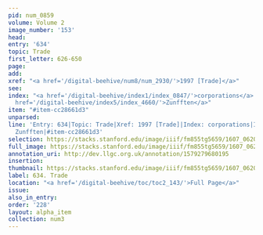 ```yaml
---
pid: num_0859
volume: Volume 2
image_number: '153'
head:
entry: '634'
topic: Trade
first_letter: 626-650
page:
add:
xref: "<a href='/digital-beehive/num8/num_2930/'>1997 [Trade]</a>"
see:
index: "<a href='/digital-beehive/index1/index_0847/'>corporations</a>|<a href='/digital-beehive/index5/index_4204/'>trade</a>|<a
  href='/digital-beehive/index5/index_4660/'>Zunfften</a>"
item: "#item-cc28661d3"
unparsed:
line: 'Entry: 634|Topic: Trade|Xref: 1997 [Trade]|Index: corporations|Index: trade|Index:
  Zunfften|#item-cc28661d3'
selection: https://stacks.stanford.edu/image/iiif/fm855tg5659/1607_0620/415,4046,2904,957/full/0/default.jpg
full_image: https://stacks.stanford.edu/image/iiif/fm855tg5659/1607_0620/full/full/0/default.jpg
annotation_uri: http://dev.llgc.org.uk/annotation/1579279680195
insertion:
thumbnail: https://stacks.stanford.edu/image/iiif/fm855tg5659/1607_0620/415,4046,600,180/250,/0/default.jpg
label: 634. Trade
location: "<a href='/digital-beehive/toc/toc2_143/'>Full Page</a>"
issue:
also_in_entry:
order: '228'
layout: alpha_item
collection: num3
---
```

